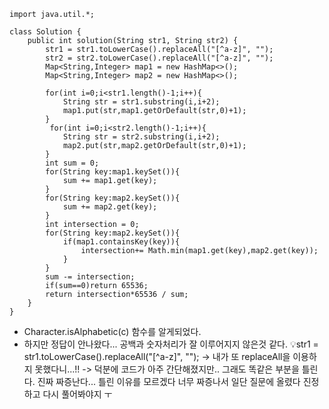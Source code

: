 ```
import java.util.*;

class Solution {
    public int solution(String str1, String str2) {
        str1 = str1.toLowerCase().replaceAll("[^a-z]", "");
        str2 = str2.toLowerCase().replaceAll("[^a-z]", "");
        Map<String,Integer> map1 = new HashMap<>();
        Map<String,Integer> map2 = new HashMap<>();
        
        for(int i=0;i<str1.length()-1;i++){
            String str = str1.substring(i,i+2);
            map1.put(str,map1.getOrDefault(str,0)+1);
        }
         for(int i=0;i<str2.length()-1;i++){
            String str = str2.substring(i,i+2);
            map2.put(str,map2.getOrDefault(str,0)+1);
        }
        int sum = 0;
        for(String key:map1.keySet()){
            sum += map1.get(key);
        }
        for(String key:map2.keySet()){
            sum += map2.get(key);
        }
        int intersection = 0;
        for(String key:map2.keySet()){
            if(map1.containsKey(key)){
                intersection+= Math.min(map1.get(key),map2.get(key));
            }
        }
        sum -= intersection;
        if(sum==0)return 65536;
        return intersection*65536 / sum;
    }
}
```

- Character.isAlphabetic(c) 함수를 알게되었다.
- 하지만 정답이 안나왔다... 공백과 숫자처리가 잘 이루어지지 않은것 같다.
  💡str1 = str1.toLowerCase().replaceAll("[^a-z]", ""); -> 내가 또 replaceAll을 이용하지 못했다니...!!
  -> 덕분에 코드가 아주 간단해졌지만.. 그래도 똑같은 부분을 틀린다.  진짜 짜증난다... 틀린 이유를 모르겠다
  너무 짜증나서 일단 질문에 올렸다 진정하고 다시 풀어봐야지 ㅜ
